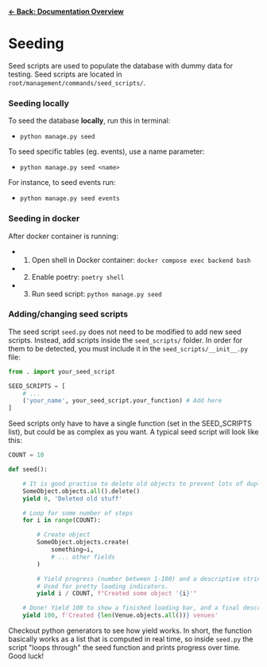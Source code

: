 [**&larr; Back: Documentation Overview**](../../../README.md#documentation-overview)

# Seeding

Seed scripts are used to populate the database with dummy data for testing. Seed scripts are located in `root/management/commands/seed_scripts/`.

### Seeding locally

To seed the database **locally**, run this in terminal:

- `python manage.py seed`

To seed specific tables (eg. events), use a name parameter:

- `python manage.py seed <name>`

For instance, to seed events run:

- `python manage.py seed events`

### Seeding in docker

<!--
`docker compose exec backend python -m pipenv run python manage.py seed`

I find this very long and messy, so I prefer to have a terminal window inside the docker container all the time: -->

After docker container is running:

- 1. Open shell in Docker container: `docker compose exec backend bash`
- 2. Enable poetry: `poetry shell`
- 3. Run seed script: `python manage.py seed`

### Adding/changing seed scripts

The seed script `seed.py` does not need to be modified to add new seed scripts.
Instead, add scripts inside the `seed_scripts/` folder. In order for them to be detected, you must include it in the `seed_scripts/__init__.py` file:

```python
from . import your_seed_script

SEED_SCRIPTS = [
    # ...
    ('your_name', your_seed_script.your_function) # Add here
]
```

Seed scripts only have to have a single function (set in the SEED_SCRIPTS list), but could be as complex as you want. A typical seed script will look like this:

```python
COUNT = 10

def seed():

    # It is good practise to delete old objects to prevent lots of duplicates
    SomeObject.objects.all().delete()
    yield 0, 'Deleted old stuff'

    # Loop for some number of steps
    for i in range(COUNT):

        # Create object
        SomeObject.objects.create(
            something=i,
            # ... other fields
        )

        # Yield progress (number between 1-100) and a descriptive string.
        # Used for pretty loading indicators.
        yield i / COUNT, f"Created some object '{i}'"

    # Done! Yield 100 to show a finished loading bar, and a final description
    yield 100, f'Created {len(Venue.objects.all())} venues'
```

Checkout python generators to see how yield works. In short, the function basically works as a list that is computed in real time, so inside `seed.py` the script "loops through" the seed function and prints progress over time. Good luck!
